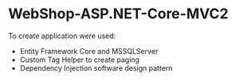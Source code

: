 # WebShop-ASP.NET-Core-MVC2
To create application were used:
* Entity Framework Core and MSSQLServer
* Custom Tag Helper to create paging
* Dependency Injection software design pattern
